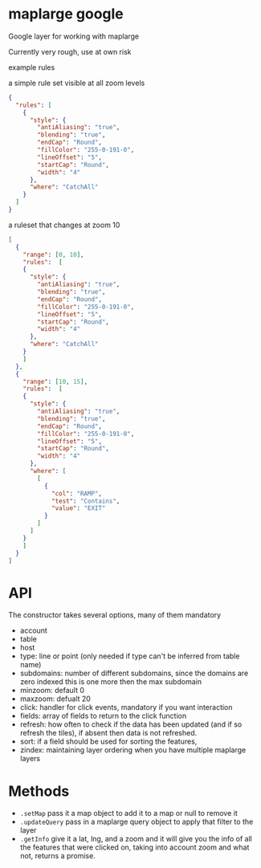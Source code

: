 maplarge google
===

Google layer for working with maplarge

Currently very rough, use at own risk

example rules

a simple rule set visible at all zoom levels
```json
{
  "rules": [
    {
      "style": {
        "antiAliasing": "true",
        "blending": "true",
        "endCap": "Round",
        "fillColor": "255-0-191-0",
        "lineOffset": "5",
        "startCap": "Round",
        "width": "4"
      },
      "where": "CatchAll"
    }
  ]
}
```

a ruleset that changes at zoom 10

```json
[
  {
    "range": [0, 10],
    "rules":  [
    {
      "style": {
        "antiAliasing": "true",
        "blending": "true",
        "endCap": "Round",
        "fillColor": "255-0-191-0",
        "lineOffset": "5",
        "startCap": "Round",
        "width": "4"
      },
      "where": "CatchAll"
    }
    ]
  },
  {
    "range": [10, 15],
    "rules":  [
    {
      "style": {
        "antiAliasing": "true",
        "blending": "true",
        "endCap": "Round",
        "fillColor": "255-0-191-0",
        "lineOffset": "5",
        "startCap": "Round",
        "width": "4"
      },
      "where": [
        [
          {
            "col": "RAMP",
            "test": "Contains",
            "value": "EXIT"
          }
        ]
      ]
    }
    ]
  }
]
```


API
===

The constructor takes several options, many of them mandatory

- account
- table
- host
- type: line or point (only needed if type can't be inferred from table name)
- subdomains: number of different subdomains, since the domains are zero indexed this is one more then the max subdomain
- minzoom: default 0
- maxzoom: defualt 20
- click: handler for click events, mandatory if you want interaction
- fields: array of fields to return to the click function
- refresh: how often to check if the data has been updated (and if so refresh the tiles), if absent then data is not refreshed.
- sort: if a field should be used for sorting the features,
- zindex: maintaining layer ordering when you have multiple maplarge layers

Methods
===

- `.setMap` pass it a map object to add it to a map or null to remove it
- `.updateQuery` pass in a maplarge query object to apply that filter to the layer
- `.getInfo` give it a lat, lng, and a zoom and it will give you the info of all the features that were clicked on, taking into account zoom and what not, returns a promise.
